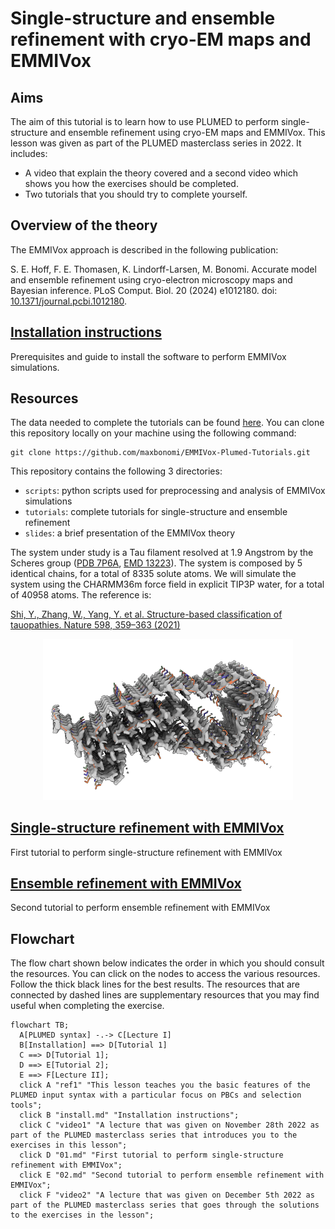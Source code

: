 # Single-structure and ensemble refinement with cryo-EM maps and EMMIVox

## Aims

The aim of this tutorial is to learn how to use PLUMED to perform single-structure and ensemble refinement using cryo-EM maps and EMMIVox.
This lesson was given as part of the PLUMED masterclass series in 2022. It includes:

* A video that explain the theory covered and a second video which shows you how the exercises should be completed.
* Two tutorials that you should try to complete yourself.

## Overview of the theory 

The EMMIVox approach is described in the following publication:

S. E. Hoff, F. E. Thomasen, K. Lindorff-Larsen, M. Bonomi. Accurate model and ensemble refinement using cryo-electron microscopy maps and Bayesian inference.
PLoS Comput. Biol. 20 (2024) e1012180. doi: [10.1371/journal.pcbi.1012180](https://doi.org/10.1371/journal.pcbi.1012180).

## [Installation instructions](install.md)
Prerequisites and guide to install the software to perform EMMIVox simulations.

## Resources

The data needed to complete the tutorials can be found [here](https://github.com/maxbonomi/EMMIVox-Plumed-Tutorials). You can clone this repository locally on your machine using the following command:

````
git clone https://github.com/maxbonomi/EMMIVox-Plumed-Tutorials.git  
````

This repository contains the following 3 directories:
* `scripts`: python scripts used for preprocessing and analysis of EMMIVox simulations
* `tutorials`: complete tutorials for single-structure and ensemble refinement
* `slides`: a brief presentation of the EMMIVox theory

The system under study is a Tau filament resolved at 1.9 Angstrom by the Scheres group
 ([PDB 7P6A](https://www.rcsb.org/structure/7P6A), [EMD 13223](https://www.ebi.ac.uk/emdb/EMD-13223)). The system is composed by 5 identical chains, for a total of 8335 solute atoms.
We will simulate the system using the CHARMM36m force field in explicit TIP3P water, for a total of 40958 atoms. The reference is:

[Shi, Y., Zhang, W., Yang, Y. et al. Structure-based classification of tauopathies. Nature 598, 359–363 (2021)](https://doi.org/10.1038/s41586-021-03911-7)

<p align="center">
  <img src="tau.png" width="400">
</p>


## [Single-structure refinement with EMMIVox](01.md)
First tutorial to perform single-structure refinement with EMMIVox

## [Ensemble refinement with EMMIVox](02.md)
Second tutorial to perform ensemble refinement with EMMIVox

## Flowchart

The flow chart shown below indicates the order in which you should consult the resources.  You can click on the nodes to access the various resources.  Follow the thick black lines for the best results.  The resources that are connected by dashed lines are supplementary resources that you may find useful when completing the exercise. 

```mermaid
flowchart TB;
  A[PLUMED syntax] -.-> C[Lecture I] 
  B[Installation] ==> D[Tutorial 1]
  C ==> D[Tutorial 1];
  D ==> E[Tutorial 2];
  E ==> F[Lecture II];
  click A "ref1" "This lesson teaches you the basic features of the PLUMED input syntax with a particular focus on PBCs and selection tools";
  click B "install.md" "Installation instructions";
  click C "video1" "A lecture that was given on November 28th 2022 as part of the PLUMED masterclass series that introduces you to the exercises in this lesson";
  click D "01.md" "First tutorial to perform single-structure refinement with EMMIVox";
  click E "02.md" "Second tutorial to perform ensemble refinement with EMMIVox";
  click F "video2" "A lecture that was given on December 5th 2022 as part of the PLUMED masterclass series that goes through the solutions to the exercises in the lesson";
```
